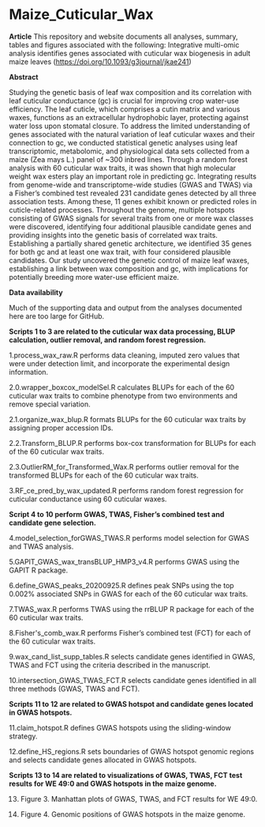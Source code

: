 # Maize_Cuticular_Wax
**Article**
This repository and website documents all analyses, summary, tables and figures associated with the following: Integrative multi-omic analysis identifies genes associated with cuticular wax biogenesis in adult maize leaves (https://doi.org/10.1093/g3journal/jkae241)

**Abstract**

Studying the genetic basis of leaf wax composition and its correlation with leaf cuticular conductance (gc) is crucial for improving crop water-use efficiency. The leaf cuticle, which comprises a cutin matrix and various waxes, functions as an extracellular hydrophobic layer, protecting against water loss upon stomatal closure. To address the limited understanding of genes associated with the natural variation of leaf cuticular waxes and their connection to gc, we conducted statistical genetic analyses using leaf transcriptomic, metabolomic, and physiological data sets collected from a maize (Zea mays L.) panel of ~300 inbred lines. Through a random forest analysis with 60 cuticular wax traits, it was shown that high molecular weight wax esters play an important role in predicting gc. Integrating results from genome-wide and transcriptome-wide studies (GWAS and TWAS) via a Fisher’s combined test revealed 231 candidate genes detected by all three association tests. Among these, 11 genes exhibit known or predicted roles in cuticle-related processes. Throughout the genome, multiple hotspots consisting of GWAS signals for several traits from one or more wax classes were discovered, identifying four additional plausible candidate genes and providing insights into the genetic basis of correlated wax traits. Establishing a partially shared genetic architecture, we identified 35 genes for both gc and at least one wax trait, with four considered plausible candidates. Our study uncovered the genetic control of maize leaf waxes, establishing a link between wax composition and gc, with implications for potentially breeding more water-use efficient maize.

**Data availability**

Much of the supporting data and output from the analyses documented here are too large for GitHub.

**Scripts 1 to 3 are related to the cuticular wax data processing, BLUP calculation, outlier removal, and random forest regression.**

1.process_wax_raw.R performs data cleaning, imputed zero values that were under detection limit, and incorporate the experimental design information.

2.0.wrapper_boxcox_modelSel.R calculates BLUPs for each of the 60 cuticular wax traits to combine phenotype from two environments and remove special variation.

2.1.organize_wax_blup.R formats BLUPs for the 60 cuticular wax traits by assigning proper accession IDs.

2.2.Transform_BLUP.R performs box-cox transformation for BLUPs for each of the 60 cuticular wax traits.

2.3.OutlierRM_for_Transformed_Wax.R performs outlier removal for the transformed BLUPs for each of the 60 cuticular wax traits.

3.RF_ce_pred_by_wax_updated.R performs random forest regression for cuticular conductance using 60 cuticular waxes.

**Script 4 to 10 perform GWAS, TWAS, Fisher’s combined test and candidate gene selection.**

4.model_selection_forGWAS_TWAS.R performs model selection for GWAS and TWAS analysis.

5.GAPIT_GWAS_wax_transBLUP_HMP3_v4.R performs GWAS using the GAPIT R package.

6.define_GWAS_peaks_20200925.R defines peak SNPs using the top 0.002% associated SNPs in GWAS for each of the 60 cuticular wax traits.

7.TWAS_wax.R performs TWAS using the rrBLUP R package for each of the 60 cuticular wax traits.

8.Fisher's_comb_wax.R performs Fisher’s combined test (FCT) for each of the 60 cuticular wax traits.

9.wax_cand_list_supp_tables.R selects candidate genes identified in GWAS, TWAS and FCT using the criteria described in the manuscript.

10.intersection_GWAS_TWAS_FCT.R selects candidate genes identified in all three methods (GWAS, TWAS and FCT).

**Scripts 11 to 12 are related to GWAS hotspot and candidate genes located in GWAS hotspots.**

11.claim_hotspot.R defines GWAS hotspots using the sliding-window strategy.

12.define_HS_regions.R sets boundaries of GWAS hotspot genomic regions and selects candidate genes allocated in GWAS hotspots.

**Scripts 13 to 14 are related to visualizations of GWAS, TWAS, FCT test  results for WE 49:0 and GWAS hotspots in the maize genome.**

13. Figure 3. Manhattan plots of GWAS, TWAS, and FCT results for WE 49:0.
   
14. Figure 4. Genomic positions of GWAS hotspots in the maize genome.
